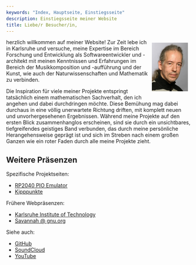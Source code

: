 ```yaml
---
keywords: "Index, Hauptseite, Einstiegsseite"
description: Einstiegsseite meiner Website
title: Liebe/r Besucher/in,
---
```


<img
  src="../images/me.png"
  alt="Bild von mir"
  style="float:right;width:98px;padding:10px" />

herzlich willkommen auf meiner Website!  Zur Zeit lebe ich in
Karlsruhe und versuche, meine Expertise im Bereich Forschung und
Entwicklung als Softwareentwickler und -architekt mit meinen
Kenntnissen und Erfahrungen im Bereich der Musikkomposition und
-aufführung und der Kunst, wie auch der Naturwissenschaften und
Mathematik zu verbinden.

Die Inspiration für viele meiner Projekte entspringt tatsächlich einem
mathematischen Sachverhalt, den ich angehen und dabei durchdringen
möchte.  Diese Bemühung mag dabei durchaus in eine völlig unerwartete
Richtung driften, mit komplett neuen und unvorhergesehenen
Ergebnissen.  Während meine Projekte auf den ersten Blick
zusammenhanglos erscheinen, sind sie durch ein unsichtbares,
tiefgreifendes geistiges Band verbunden, das durch meine persönliche
Herangehensweise geprägt ist und sich im Streben nach einem großen
Ganzen wie ein roter Faden durch alle meine Projekte zieht.

## Weitere Präsenzen

Spezifische Projektseiten:

* [RP2040 PIO Emulator](https://rp2040pio-docs.readthedocs.io)
* [Kipppunkte](https://soundpaint.github.io/tipping-points/de)

Frühere Webpräsenzen:

* [Karlsruhe Institute of Technology](https://ps.ipd.kit.edu/176_496.php)
* [Savannah @ gnu.org](http://savannah.gnu.org/users/reuter)

Siehe auch:

* [GitHub](https://github.com/soundpaint/)
* [SoundCloud](https://soundcloud.com/soundpaint-1)
* [YouTube](https://www.youtube.com/channel/UC0ihifwVXeluzI3BIwGtZRw)
